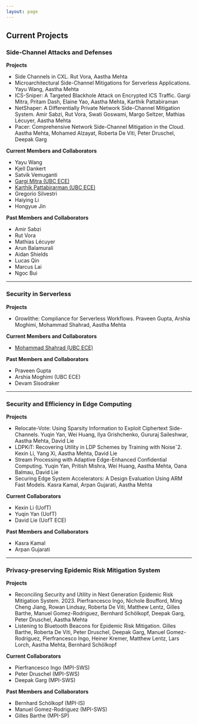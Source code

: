 ```yaml
---
layout: page
---
```

<!--
-->

## Current Projects

<!--
<p align="center" style="font-size:14px">
[**People**](#people)&nbsp;
**//**&nbsp; [**Projects**](#projects)&nbsp;
</p>
-->

<!--
# Side Channel Attacks and Defenses
-->

<a name="sidechannels"></a>
### Side-Channel Attacks and Defenses

**Projects**

- Side Channels in CXL. Rut Vora, Aastha Mehta
- Microarchitectural Side-Channel Mitigations for Serverless Applications. Yayu Wang, Aastha Mehta
- ICS-Sniper: A Targeted Blackhole Attack on Encrypted ICS Traffic. Gargi Mitra, Pritam Dash, Elaine Yao, Aastha Mehta, Karthik Pattabiraman
- NetShaper: A Differentially Private Network Side-Channel Mitigation System. Amir Sabzi, Rut Vora, Swati Goswami, Margo Seltzer, Mathias Lécuyer, Aastha Mehta
- Pacer: Comprehensive Network Side-Channel Mitigation in the Cloud. Aastha Mehta, Mohamed Alzayat, Roberta De Viti, Peter Druschel, Deepak Garg


**Current Members and Collaborators**

- Yayu Wang
- Kjell Dankert
- Satvik Vemuganti
- [Gargi Mitra (UBC ECE)](https://gargi-mitra.github.io/website/)
- [Karthik Pattabirarman (UBC ECE)](https://blogs.ubc.ca/karthik/)
- Gregorio Silvestri
- Haiying Li
- Hongyue Jin

**Past Members and Collaborators**

- Amir Sabzi
- Rut Vora
- Mathias Lécuyer
- Arun Balamurali
- Aidan Shields
- Lucas Qin
- Marcus Lai
- Ngoc Bui
<!-- - Alice Kang -->

----


<a name="serverless"></a>
### Security in Serverless

**Projects**

- Growlithe: Compliance for Serverless Workflows. Praveen Gupta, Arshia Moghimi, Mohammad Shahrad, Aastha Mehta

**Current Members and Collaborators**

- [Mohammad Shahrad (UBC ECE)](https://mshahrad.github.io/)

**Past Members and Collaborators**

- Praveen Gupta
- Arshia Moghimi (UBC ECE)
- Devam Sisodraker

----

<a name="edgesec"></a>
### Security and Efficiency in Edge Computing

**Projects**

<!--- Thermal-Aware Machine Learning Inference
Serving for Emerging Edge Applications. Arpan Gujarati, Aastha Mehta, Rijurekha Sen-->
- Relocate-Vote: Using Sparsity Information to Exploit Ciphertext Side-Channels. Yuqin Yan, Wei Huang, Ilya Grishchenko, Gururaj Saileshwar, Aastha Mehta, David Lie
- LDPKiT: Recovering Utility in LDP Schemes by Training with Noiseˆ2. Kexin Li, Yang Xi, Aastha Mehta, David Lie
- Stream Processing with Adaptive Edge-Enhanced Confidential Computing. Yuqin Yan, Pritish Mishra, Wei Huang, Aastha Mehta, Oana Balmau, David Lie
- Securing Edge System Accelerators: A Design Evaluation Using ARM Fast Models. Kasra Kamal, Arpan Gujarati, Aastha Mehta

**Current Collaborators**

- Kexin Li (UofT)
- Yuqin Yan (UofT)
- David Lie (UofT ECE)

**Past Members and Collaborators**

- Kasra Kamal
- Arpan Gujarati


<!--
- Omais Shafi (IIT Delhi)
- Mohammad Khalid Pandit (IIT Delhi)
-->

----

### Privacy-preserving Epidemic Risk Mitigation System

**Projects**

- Reconciling Security and Utility in Next Generation Epidemic Risk Mitigation
System. 2023. Pierfrancesco Ingo, Nichole Boufford, Ming Cheng Jiang, Rowan Lindsay, Roberta De Viti, Matthew Lentz, Gilles Barthe, Manuel Gomez-Rodriguez, Bernhard Schölkopf, Deepak Garg, Peter Druschel, Aastha Mehta
- Listening to Bluetooth Beacons for Epidemic Risk Mitigation. Gilles Barthe, Roberta De Viti, Peter Druschel, Deepak Garg, Manuel Gomez-Rodriguez, Pierfrancesco Ingo, Heiner Kremer, Matthew Lentz, Lars Lorch, Aastha Mehta, Bernhard Schölkopf

**Current Collaborators**

- Pierfrancesco Ingo (MPI-SWS)
- Peter Druschel (MPI-SWS)
- Deepak Garg (MPI-SWS)

**Past Members and Collaborators**

- Bernhard Schölkopf (MPI-IS)
- Manuel Gomez-Rodriguez (MPI-SWS)
- Gilles Barthe (MPI-SP)


<!-- Markdeep: -->
<!--
<style class="fallback">body{visibility:hidden;font-size:95%}</style><script src="markdeep.min.js"></script>
<script>
  window.alreadyProcessedMarkdeep || (document.body.style.visibility="visible");
  markdeepOptions= {tocStyle: 'short', sortScheduleLists: false };
</script>
-->
<!--<script src="course.js"></script>-->

<!--
<style class="fallback">body{visibility:hidden;white-space:pre;font-family:monospace}</style><script src="markdeep.min.js"></script><script src="https://casual-effects.com/markdeep/latest/markdeep.min.js?"></script><script>window.alreadyProcessedMarkdeep||(document.body.style.visibility="visible")</script>

<style class="fallback">body{visibility:hidden;white-space:pre;font-family:monospace}</style><script src="course.js"></script>
<script>
  window.alreadyProcessedMarkdeep || (document.body.style.visibility="visible");
  markdeepOptions= {tocStyle: 'long', sortScheduleLists: false };
</script>
-->
